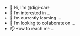 - 👋 Hi, I’m @digi-care
- 👀 I’m interested in ...
- 🌱 I’m currently learning ...
- 💞️ I’m looking to collaborate on ...
- 📫 How to reach me ...

<!---
digi-care/digi-care is a ✨ special ✨ repository because its `README.md` (this file) appears on your GitHub profile.
You can click the Preview link to take a look at your changes.
--->
